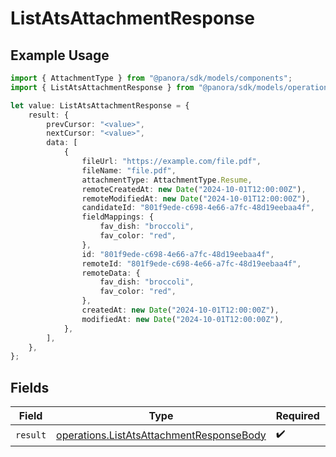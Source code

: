 # ListAtsAttachmentResponse

## Example Usage

```typescript
import { AttachmentType } from "@panora/sdk/models/components";
import { ListAtsAttachmentResponse } from "@panora/sdk/models/operations";

let value: ListAtsAttachmentResponse = {
    result: {
        prevCursor: "<value>",
        nextCursor: "<value>",
        data: [
            {
                fileUrl: "https://example.com/file.pdf",
                fileName: "file.pdf",
                attachmentType: AttachmentType.Resume,
                remoteCreatedAt: new Date("2024-10-01T12:00:00Z"),
                remoteModifiedAt: new Date("2024-10-01T12:00:00Z"),
                candidateId: "801f9ede-c698-4e66-a7fc-48d19eebaa4f",
                fieldMappings: {
                    fav_dish: "broccoli",
                    fav_color: "red",
                },
                id: "801f9ede-c698-4e66-a7fc-48d19eebaa4f",
                remoteId: "801f9ede-c698-4e66-a7fc-48d19eebaa4f",
                remoteData: {
                    fav_dish: "broccoli",
                    fav_color: "red",
                },
                createdAt: new Date("2024-10-01T12:00:00Z"),
                modifiedAt: new Date("2024-10-01T12:00:00Z"),
            },
        ],
    },
};
```

## Fields

| Field                                                                                                | Type                                                                                                 | Required                                                                                             | Description                                                                                          |
| ---------------------------------------------------------------------------------------------------- | ---------------------------------------------------------------------------------------------------- | ---------------------------------------------------------------------------------------------------- | ---------------------------------------------------------------------------------------------------- |
| `result`                                                                                             | [operations.ListAtsAttachmentResponseBody](../../models/operations/listatsattachmentresponsebody.md) | :heavy_check_mark:                                                                                   | N/A                                                                                                  |